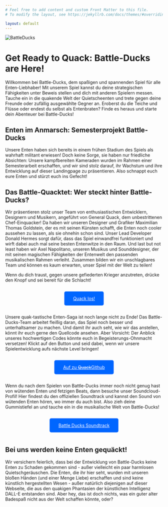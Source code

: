 ```yaml
---
# Feel free to add content and custom Front Matter to this file.
# To modify the layout, see https://jekyllrb.com/docs/themes/#overriding-theme-defaults

layout: default
---
```

![BattleDucks](bilder/DALL%C2%B7E%202023-02-14%2014.10.52%20-%20Can%20you%20compose%20a%20cartoon%20style%20duck%20with%20military%20suit%20and%20machine%20gun%20below%20wings%20flying%20over%20an%20ocean%20as%20a%20full%20hd%20image.png)

# Get Ready to Quack: Battle-Ducks are Here!

Willkommen bei Battle-Ducks, dem spaßigen und spannenden Spiel für alle Enten-Liebhaber! Mit unserem Spiel kannst du deine strategischen Fähigkeiten unter Beweis stellen und dich mit anderen Spielern messen. Tauche ein in die quakende Welt der Quietscheenten und trete gegen deine Freunde oder zufällig ausgewählte Gegner an. Eroberst du die Teiche und Flüsse oder endest du selbst als Entenbraten? Finde es heraus und starte dein Abenteuer bei Battle-Ducks!

## Enten im Anmarsch: Semesterprojekt Battle-Ducks
Unsere Enten haben sich bereits in einem frühen Stadium des Spiels als wahrhaft militant erwiesen! Doch keine Sorge, sie haben nur friedliche Absichten: Unsere kampfbereiten Kameraden wurden im Rahmen einer Semesterarbeit erschaffen, und wir sind stolz darauf, ihr Wachstum und ihre Entwicklung auf dieser Landingpage zu präsentieren. Also schnappt euch eure Enten und stürzt euch ins Gefecht!

## Das Battle-Quacktet: Wer steckt hinter Battle-Ducks?

Wir präsentieren stolz unser Team von enthusiastischen Entwicklern, Designern und Musikern, angeführt von General Quack, dem unbestrittenen Chef-Einquacker! Da haben wir unseren Designer und Grafiker Maximilian Thomas Goldstein, der es mit seinen Künsten schafft, die Enten noch cooler aussehen zu lassen, als sie ohnehin schon sind. Unser Lead Developer Donald Hermes sorgt dafür, dass das Spiel einwandfrei funktioniert und wirft dabei auch mal seine besten Entenwitze in den Raum. Und last but not least haben wir Axel Napolitano, unseren Musikus und Sounddesigner, der mit seinen magischen Fähigkeiten der Entenwelt den passenden musikalischen Rahmen verleiht. Zusammen bilden wir ein unschlagbares Team und können es kaum erwarten, unser Spiel mit der Welt zu teilen!

Wenn du dich traust, gegen unsere gefiederten Krieger anzutreten, drücke den Knopf und sei bereit für die Schlacht!
<style>
.button {
    margin:1em auto;
    display:inline-block;
    border-radius:5px;
    background-color:#06F;
    color:#FFF!important;
    padding:1em 2em;
}
.button:hover {
    background:#F60;
}

</style>
<center><a href="game/index.html" target="_game" title="Battle Ducks jetzt starten" class="button">Quack los!</a></center>

Unsere quak-tastische Enten-Saga ist noch lange nicht zu Ende! Das Battle-Ducks-Team arbeitet fleißig daran, das Spiel noch besser und unterhaltsamer zu machen. Und damit ihr auch seht, wie wir das anstellen, könnt ihr euch gerne den Quellcode ansehen. Aber Vorsicht: Der Anblick unseres hochwertigen Codes könnte euch in Begeisterungs-Ohnmacht versetzen! Klickt auf den Button und seid dabei, wenn wir unsere Spielentwicklung aufs nächste Level bringen!

<center><a href="https://github.com/ZESA-Studio/Battle-Ducks" target="_source" title="Auf zum Quellcode" class="button">Auf zu <del>Quack</del>Github</a></center>

Wenn du nach dem Spielen von Battle-Ducks immer noch nicht genug hast von wütenden Enten und fetzigen Beats, dann besuche unser Soundcloud-Profil! Hier findest du den offiziellen Soundtrack und kannst den Sound von wütenden Enten hören, wo immer du auch bist. Also zieh deine Gummistiefel an und tauche ein in die musikalische Welt von Battle-Ducks!

<center><a href="https://soundcloud.com/the-battle-ducks-team/sets/battle-ducks-original/s-5NF5MoGebc0?si=a176629f46974e73ab8a264863e6b05d&utm_source=clipboard&utm_medium=text&utm_campaign=social_sharing" target="_source" title="Quacktastischer Sound!" class="button">Battle Ducks Soundtrack</a></center>

## Bei uns werden keine Enten gequäckt! 

Wir versichern feierlich, dass bei der Entwicklung von Battle-Ducks keine Enten zu Schaden gekommen sind - außer vielleicht ein paar harmlosen Quietschgeräuschen. Die Enten, die ihr hier seht, wurden mit unseren bloßen Händen (und einer Menge Liebe) erschaffen und sind keine künstlich hergestellten Wesen - außer natürlich diejenigen auf dieser Webseite, die aus den quakigen Phantasien der künstlichen Intelligenz DALL-E entstanden sind. Aber hey, das ist doch nichts, was ein guter alter Badespaß nicht aus der Welt schaffen könnte, oder?